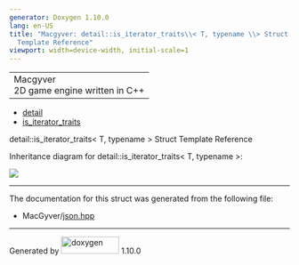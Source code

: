```yaml
---
generator: Doxygen 1.10.0
lang: en-US
title: "Macgyver: detail::is_iterator_traits\\< T, typename \\> Struct
  Template Reference"
viewport: width=device-width, initial-scale=1
---
```


<div id="top">

<div id="titlearea">

<table data-cellspacing="0" data-cellpadding="0">
<colgroup>
<col style="width: 100%" />
</colgroup>
<tbody>
<tr id="projectrow" class="odd">
<td id="projectalign"><div id="projectname">
Macgyver
</div>
<div id="projectbrief">
2D game engine written in C++
</div></td>
</tr>
</tbody>
</table>

</div>

<div id="main-nav">

</div>

<div id="nav-path" class="navpath">

- <a href="namespacedetail.html" class="el">detail</a>
- <a href="structdetail_1_1is__iterator__traits.html"
  class="el">is_iterator_traits</a>

</div>

</div>

<div class="header">

<div class="headertitle">

<div class="title">

detail::is_iterator_traits\< T, typename \> Struct Template Reference

</div>

</div>

</div>

<div class="contents">

<div class="dynheader">

Inheritance diagram for detail::is_iterator_traits\< T, typename \>:

</div>

<div class="dyncontent">

<div class="center">

![](structdetail_1_1is__iterator__traits.png)

</div>

</div>

------------------------------------------------------------------------

The documentation for this struct was generated from the following file:

- MacGyver/<a href="json_8hpp_source.html" class="el">json.hpp</a>

</div>

------------------------------------------------------------------------

<span class="small">Generated
by [<img src="doxygen.svg" class="footer" width="104" height="31"
alt="doxygen" />](https://www.doxygen.org/index.html) 1.10.0</span>

